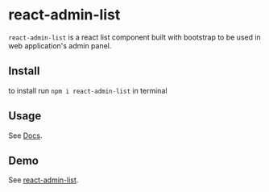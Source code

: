 # react-admin-list

`react-admin-list` is a react list component built with bootstrap to be used in web application's admin panel.

## Install

to install run `npm i react-admin-list` in terminal

## Usage

See [Docs](https://react-admin-list.github.io/examples.html).

## Demo

See [react-admin-list](https://react-admin-list.github.io//demo.html).

